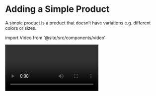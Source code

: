 # Adding a Simple Product

A simple product is a product that doesn’t have variations e.g. different colors or sizes. 

import Video from '@site/src/components/video'

<Video youtubeId='fl8RddXxY4s' />

***

To add a new product click on the products tab. Adding a Simple product is similar to writing a post in WordPress.

![simpleproduct](./img/simpleproduct.png)

1. Go to **WooCommerce > Products > Add Product**. You then have a familiar interface and should immediately feel at home.
2. Enter a product Title and Description.
3. Scroll down to the Product Data panel 

## Product Data

The Product Data box is where the majority of important data is added for your products.

![simpleproduct](./img/productdata.png)

### General Section / Product Price

#### Product Price 

-  Regular Price – Item’s normal/regular price
-  Sale Price – Item’s discounted price that can then be scheduled for certain date ranges. The sale expires at 11:59pm of the specified end date

### Inventory

![simpleproduct](./img/inventory.png)

The inventory section allows you to manage stock for the product individually and define whether to allow backorders and more. It enables you to sell products and allows customers to add them to the cart to buy.
- Enter the **Stock Quantity**, and WooCommerce auto-manages inventory and auto-updates **Stock Status** as Stock, Out of Stock or On Backorder.
- Select whether to **Allow Backorders**.
- **Low stock threshold** – Enter a number upon which you are notified.
- Tick the **Sold Individually box** to limit the product to one per order.

### Shipping Data

![simpleproduct](./img/shippingdata.png)

- **Weight** – Weight of the item.
- **Dimensions** – Length, width and height for the item.
- **Shipping Class** – Shipping classes are used by certain shipping methods to group similar products.

### Product Short Description

Add an excerpt. This typically appears next to product imagery on the listing page, and the long description appears in the Product Description tab.

![simpleproduct](./img/shortdesc.png)


## Categories/Tags

See overview of how [Product Categories](../ecommerce/productcategories) work here. On the right-hand side of the Add New Product panel, there are product categories in which you can place your product, similar to a standard WordPress post. You can also assign product tags in the same way

![simpleproduct](./img/categoryprod.png)

## Product Images

Adding product images and galleries are options available on the right-hand side when adding or editing a product in your store from **WooCommerce > Products**.

![simpleproduct](./img/images.png)

The **Product Image** is the main image for your product and is reused in different sizes across your store.

Select **Set Product Image**.

![addimage](./img/addimage.png)

Select an existing image in your Media Library or Upload a new one.

![addimage](./img/image2.png)

**Remove and Edit** the product image if you’d like to change it, as needed.

Adding, removing and editing a product image is done in the same way as featured images for posts and pages.

## Product Galleries

Create a Product Gallery using the same method as adding a Product Image, but using the Product Gallery meta box.

![addimage](./img/prodgal.png)

### Reorder Images

To Reorder images in the product gallery

Images in the product gallery can be re-ordered easily via drag and drop. Simply reorder your images by moving them around.

![addimage](./img/redord.png)

### Remove Images

To Remove images from the product gallery

To remove an image from the product gallery, hover over the image and click on the red “x.”

![addimage](./img/remove.png)

